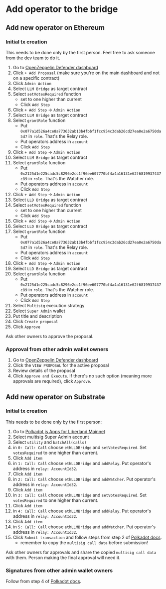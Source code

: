 # Add operator to the bridge
## Add new operator on Ethereum

### Initial tx creation

This needs to be done only by the first person. Feel free to ask someone from the dev team to do it.

1. Go to [OpenZeppelin Defender dashboard](https://defender.openzeppelin.com/#/admin)
1. Click `+ Add Proposal` (make sure you're on the main dashboard and not on a specific contract)
1. Click `Admin Action`
1. Select `LLM Bridge` as target contract
1. Select `setVotesRequired` function
    * set to one higher than current
    * Click `Add Step`
1. Click `+ Add Step` -> `Admin Action`
1. Select `LLM Bridge` as target contract
1. Select `grantRole` function
    * Put `0x077a1d526a4ce8a773632ab13b4fbbf1fcc954c3dab26cd27ea0e2a6750da5d7` in `role`. That's the Relay role.
    * Put operators address in `account`
    * Click `Add Step`
1. Click `+ Add Step` -> `Admin Action`
1. Select `LLM Bridge` as target contract
1. Select `grantRole` function
    * Put `0x2125d1e225cadc5c8296e2cc1f96ee607770bf4a4a16131e62f6819937437c89` in `role`. That's the Watcher role.
    * Put operators address in `account`
    * Click `Add Step`
1. Click `+ Add Step` -> `Admin Action`
1. Select `LLD Bridge` as target contract
1. Select `setVotesRequired` function
    * set to one higher than current
    * Click `Add Step`
1. Click `+ Add Step` -> `Admin Action`
1. Select `LLD Bridge` as target contract
1. Select `grantRole` function
    * Put `0x077a1d526a4ce8a773632ab13b4fbbf1fcc954c3dab26cd27ea0e2a6750da5d7` in `role`. That's the Relay role.
    * Put operators address in `account`
    * Click `Add Step`
1. Click `+ Add Step` -> `Admin Action`
1. Select `LLD Bridge` as target contract
1. Select `grantRole` function
    * Put `0x2125d1e225cadc5c8296e2cc1f96ee607770bf4a4a16131e62f6819937437c89` in `role`. That's the Watcher role.
    * Put operators address in `account`
    * Click `Add Step`
1. Select `Multisig` execution strategy
1. Select `Super Admin` wallet
1. Put title and description
1. Click `Create proposal`
1. Click `Approve`

Ask other owners to approve the proposal.

### Approval from other admin wallet owners

1. Go to [OpenZeppelin Defender dashboard](https://defender.openzeppelin.com/#/admin)
2. Click the `VIEW PROPOSAL` for the active proposal
3. Review details of the proposal
4. Click `Approve and Execute`. If there's no such option (meaning more approvals are required), click `Approve`.

## Add new operator on Substrate

### Initial tx creation

This needs to be done only by the first person:

1. Go to [Polkadot.js Apps for Liberland Mainnet](https://polkadot.js.org/apps/?rpc=wss%3A%2F%2Ftestchain.liberland.org#/extrinsics)
1. Select multisig Super Admin account
1. Select `utility` and `batchAll(calls)`
1. in `0: Call: Call` choose `ethLLDBridge` and `setVotesRequired`. Set `votesRequired` to one higher than current.
1. Click `Add item`
1. in `1: Call: Call` choose `ethLLDBridge` and `addRelay`. Put operator's address in `relay: AccountId32`.
1. Click `Add item`
1. in `2: Call: Call` choose `ethLLDBridge` and `addWatcher`. Put operator's address in `relay: AccountId32`.
1. Click `Add item`
1. in `3: Call: Call` choose `ethLLMBridge` and `setVotesRequired`. Set `votesRequired` to one higher than current.
1. Click `Add item`
1. in `4: Call: Call` choose `ethLLMBridge` and `addRelay`. Put operator's address in `relay: AccountId32`.
1. Click `Add item`
1. in `5: Call: Call` choose `ethLLMBridge` and `addWatcher`. Put operator's address in `relay: AccountId32`.
1. Click `Submit transaction` and follow steps from step 2 of [Polkadot docs](https://support.polkadot.network/support/solutions/articles/65000181826-how-to-create-and-use-a-multisig-account#How-to-use-a-multisig-account).
    * remember to copy the `multisig call data` before submission!

Ask other owners for approvals and share the copied `multisig call data` with them. Person making the final approval will need it.

### Signatures from other admin wallet owners

Follow from step 4 of [Polkadot docs](https://support.polkadot.network/support/solutions/articles/65000181826-how-to-create-and-use-a-multisig-account#How-to-use-a-multisig-account).